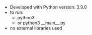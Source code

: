 * Developed with Python version:  3.9.0
* to run: 
    * python3 .  
    * or python3 \_\_main\_\_.py
* no external libraries used